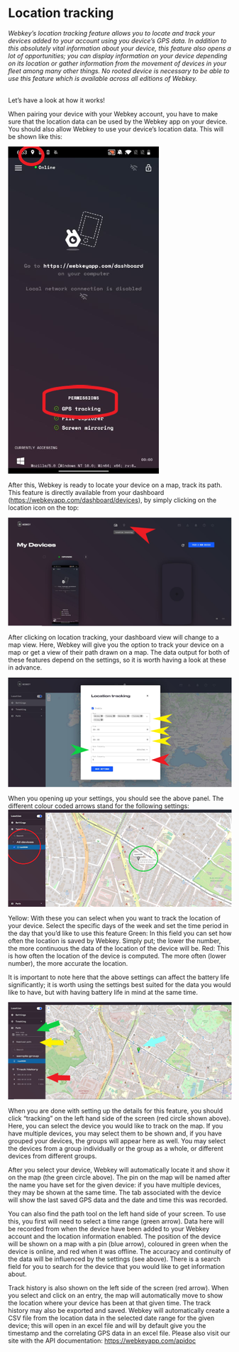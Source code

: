 # Location tracking

###### Webkey’s location tracking feature allows you to locate and track your devices added to your account using you device’s GPS data. In addition to this absolutely vital information about your device, this feature also opens a lot of opportunities; you can display information on your device depending on its location or gather information from the movement of devices in your fleet among many other things. No rooted device is necessary to be able to use this feature which is available across all editions of Webkey.

Let’s have a look at how it works! 

When pairing your device with your Webkey account, you have to make sure that the location data can be used by the Webkey app on your device. You should also allow Webkey to use your device’s location data. This will be shown like this: 

![screenshot](https://github.com/webkeydev/docs/blob/master/features/screenshot1.png?raw=true)

After this, Webkey is ready to locate your device on a map, track its path. This feature is directly available from your dashboard (https://webkeyapp.com/dashboard/devices), by simply clicking on the location icon on the top: 

![screenshot2](https://github.com/webkeydev/docs/blob/master/features/screenshot2.png?raw=true)

After clicking on location tracking, your dashboard view will change to a map view. Here, Webkey will give you the option to track your device on a map or get a view of their path drawn on a map. The data output for both of these features depend on the settings, so it is worth having a look at these in advance. 

![screenshot3](https://github.com/webkeydev/docs/blob/master/features/screenshot3.png?raw=true)

When you opening up your settings, you should see the above panel. The different colour coded arrows stand for the following settings: 
![screenshot4](https://github.com/webkeydev/docs/blob/master/features/screenshot4.png?raw=true)

Yellow: With these you can select when you want to track the location of your device. Select the specific days of the week and set the time period in the day that you’d like to use this feature
Green: In this field you can set how often the location is saved by Webkey. Simply put; the lower the number, the more continuous the data of the location of the device will be. 
Red: This is how often the location of the device is computed. The more often (lower number), the more accurate the location.

It is important to note here that the above settings can affect the battery life significantly; it is worth using the settings best suited for the data you would like to have, but with having battery life in mind at the same time. 

![screenshot5](https://github.com/webkeydev/docs/blob/master/features/screenshot5.png?raw=true)

When you are done with setting up the details for this feature, you should click “tracking” on the left hand side of the screen (red circle shown above). Here, you can select the device you would like to track on the map. If you have multiple devices, you may select them to be shown and, if you have grouped your devices, the groups will appear here as well. You may select the devices from a group individually or the group as a whole, or different devices from different groups. 

After you select your device, Webkey will automatically locate it and show it on the map (the green circle above). The pin on the map will be named after the name you have set for the given device: if you have multiple devices, they may be shown at the same time. The tab associated with the device will show the last saved GPS data and the date and time this was recorded.

You can also find the path tool on the left hand side of your screen. To use this, you first will need to select a time range (green arrow). Data here will be recorded from when the device have been added to your Webkey account and the location information enabled. The position of the device will be shown on a map with a pin (blue arrow), coloured in green when the device is online, and red when it was offline. The accuracy and continuity of the data will be influenced by the settings (see above). There is a search field for you to search for the device that you would like to get information about. 

Track history is also shown  on the left side of the screen (red arrow). When you select and click on an entry, the map will automatically move to show the location where your device has been at that given time. 
The track history may also be exported and saved. Webkey will automatically create a CSV file from the location data in the selected date range for the given device; this will open in an excel file and will by default give you the timestamp and the correlating GPS data in an excel file. 
Please also visit our site with the API documentation: https://webkeyapp.com/apidoc 
